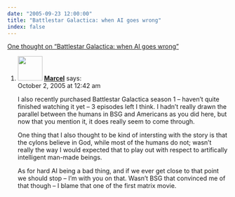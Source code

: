 ```yaml
---
date: "2005-09-23 12:00:00"
title: "Battlestar Galactica: when AI goes wrong"
index: false
---
```


[One thought on &ldquo;Battlestar Galactica: when AI goes wrong&rdquo;](/lemire/blog/2005/09-23-battlestar-galactica-when-ai-goes-wrong)

<ol class="comment-list">
<li id="comment-3049" class="comment even thread-even depth-1">
<div class="comment-author vcard">
<img alt src="https://secure.gravatar.com/avatar/?s=56&#038;d=mm&#038;r=g" srcset="https://secure.gravatar.com/avatar/?s=112&#038;d=mm&#038;r=g 2x" class="avatar avatar-56 photo avatar-default" height="56" width="56" decoding="async" /> <b class="fn"><a href="https://theangrynewf.blogspot.com" class="url" rel="ugc external nofollow">Marcel</a></b> <span class="says">says:</span> </div>
<div class="comment-metadata"><time datetime="2005-10-02T00:42:09+00:00">October 2, 2005 at 12:42 am</time></a> </div>
<div class="comment-content">
<p>I also recently purchased Battlestar Galactica season 1 &#8211; haven&rsquo;t quite finished watching it yet &#8211; 3 episodes left I think. I hadn&rsquo;t really drawn the parallel between the humans in BSG and Americans as you did here, but now that you mention it, it does really seem to come through.</p>
<p>One thing that I also thought to be kind of intersting with the story is that the cylons believe in God, while most of the humans do not; wasn&rsquo;t really the way I would expected that to play out with respect to artifically intelligent man-made beings.</p>
<p>As for hard AI being a bad thing, and if we ever get close to that point we should stop &#8211; I&rsquo;m with you on that. Wasn&rsquo;t BSG that convinced me of that though &#8211; I blame that one of the first matrix movie.</p>
</div>
</li>
</ol>
